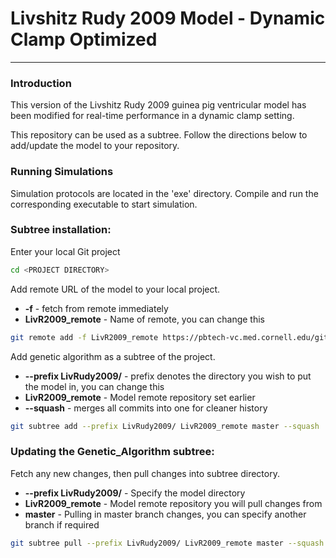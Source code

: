 # Livshitz Rudy 2009 Model - Dynamic Clamp Optimized
---

### Introduction
This version of the Livshitz Rudy 2009 guinea pig ventricular model has been
modified for real-time performance in a dynamic clamp setting.

This repository can be used as a subtree. Follow the directions below to
add/update the model to your repository.

### Running Simulations
Simulation protocols are located in the 'exe' directory. Compile and run the
corresponding executable to start simulation.

### Subtree installation:

Enter your local Git project
```sh
cd <PROJECT DIRECTORY>
```

Add remote URL of the model to your local project.
  * **-f** - fetch from remote immediately
  * **LivR2009_remote** - Name of remote, you can change this

```sh
git remote add -f LivR2009_remote https://pbtech-vc.med.cornell.edu/git/fro2002/dynclamp_livr2009_model.git
```

Add genetic algorithm as a subtree of the project.
  * **--prefix LivRudy2009/** - prefix denotes the directory you wish to
  put the model in, you can change this
  * **LivR2009_remote** - Model remote repository set earlier
  * **--squash** - merges all commits into one for cleaner history

```sh
git subtree add --prefix LivRudy2009/ LivR2009_remote master --squash
```

### Updating the Genetic_Algorithm subtree:
Fetch any new changes, then pull changes into subtree directory.
  * **--prefix LivRudy2009/** - Specify the model directory
  * **LivR2009_remote** - Model remote repository you will pull changes from
  * **master** - Pulling in master branch changes, you can specify another
  branch if required

```sh
git subtree pull --prefix LivRudy2009/ LivR2009_remote master --squash
```